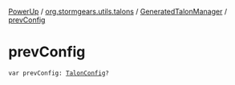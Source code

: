 [PowerUp](../../index.md) / [org.stormgears.utils.talons](../index.md) / [GeneratedTalonManager](index.md) / [prevConfig](./prev-config.md)

# prevConfig

`var prevConfig: `[`TalonConfig`](../-talon-config/index.md)`?`